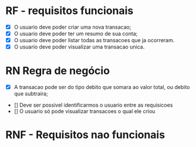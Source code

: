 # RF - requisitos funcionais

- [x] O usuario deve poder criar uma nova transacao;
- [x] O usuario deve poder ter um resumo de sua conta;
- [x] O usuario deve poder listar todas as transacoes que ja ocorreram.
- [x] O usuario deve poder visualizar uma transacao unica.

# RN Regra de negócio

- [x] A transacao pode ser do tipo debito que somara ao valor total, ou debito que subtraira;
- [] Deve ser possivel identificarmos o usuario entre as requisicoes
- [] O usuario só pode visualizar transacoes o qual ele criou

# RNF - Requisitos nao funcionais

